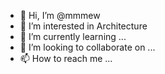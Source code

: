 - 👋 Hi, I’m @mmmew
- 👀 I’m interested in Architecture
- 🌱 I’m currently learning ...
- 💞️ I’m looking to collaborate on ...
- 📫 How to reach me ...

<!---
mmmew/mmmew is a ✨ special ✨ repository because its `README.md` (this file) appears on your GitHub profile.
You can click the Preview link to take a look at your changes.
--->
